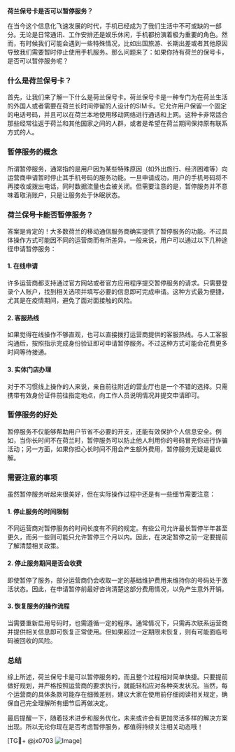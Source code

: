 **荷兰保号卡是否可以暂停服务？**

在当今这个信息化飞速发展的时代，手机已经成为了我们生活中不可或缺的一部分。无论是日常通讯、工作安排还是娱乐休闲，手机都扮演着极为重要的角色。然而，有时候我们可能会遇到一些特殊情况，比如出国旅游、长期出差或者其他原因导致我们需要暂时停止使用手机服务。那么问题来了：如果你持有荷兰的保号卡，是否可以暂停服务呢？

### 什么是荷兰保号卡？

首先，让我们来了解一下什么是荷兰保号卡。荷兰保号卡是一种专门为在荷兰生活的外国人或者需要在荷兰长时间停留的人设计的SIM卡。它允许用户保留一个固定的电话号码，并且可以在荷兰本地使用移动网络进行通话和上网。这种卡非常适合那些经常往返于荷兰和其他国家之间的人群，或者是希望在荷兰期间保持原有联系方式的人。

### 暂停服务的概念

所谓暂停服务，通常指的是用户因为某些特殊原因（如外出旅行、经济困难等）向运营商申请暂时停止其手机号码的服务功能。一旦申请成功，用户的手机号码将不再接收或拨出电话，同时数据流量也会被关闭。但需要注意的是，暂停服务并不意味着取消账户，只是让服务处于休眠状态。

### 荷兰保号卡能否暂停服务？

答案是肯定的！大多数荷兰的移动通信服务商确实提供了暂停服务的功能。不过具体操作方式可能因不同的运营商而有所差异。一般来说，用户可以通过以下几种途径申请暂停服务：

#### 1. 在线申请
许多运营商都支持通过官方网站或者官方应用程序提交暂停服务的请求。只需要登录个人账户，找到相关选项并填写必要的信息即可完成申请。这种方式最为便捷，尤其是在疫情期间，避免了面对面接触的风险。

#### 2. 客服热线
如果觉得在线操作不够直观，也可以直接拨打运营商提供的客服热线。与人工客服沟通后，按照指示完成身份验证即可申请暂停服务。不过这种方式可能会花费更多时间等待接通。

#### 3. 实体门店办理
对于不习惯线上操作的人来说，亲自前往附近的营业厅也是一个不错的选择。只需携带有效身份证件前往指定地点，向工作人员说明情况并提交申请即可。

### 暂停服务的好处

暂停服务不仅能够帮助用户节省不必要的开支，还能有效保护个人信息安全。例如，当你长时间不在荷兰时，暂停服务可以防止他人利用你的号码冒充你进行诈骗活动；另一方面，如果你担心长时间不用会产生额外费用，暂停服务无疑是最优解。

### 需要注意的事项

虽然暂停服务听起来很美好，但在实际操作过程中还是有一些细节需要注意：

#### 1. 停止服务的时间限制
不同运营商对暂停服务的时间长度有不同的规定。有些公司允许最长暂停半年甚至更久，而另一些则可能只允许暂停三个月以内。因此，在决定暂停之前一定要提前了解清楚相关政策。

#### 2. 停止服务期间是否会收费
即使暂停了服务，部分运营商仍会收取一定的基础维护费用来维持你的号码处于激活状态。因此，在申请暂停前最好咨询清楚这部分费用情况，以免产生意外开销。

#### 3. 恢复服务的操作流程
当需要重新启用号码时，也需遵循一定的程序。通常情况下，只需再次联系运营商并提供相关信息即可恢复正常使用。但如果超过一定期限未恢复，则有可能面临号码被回收的风险。

### 总结

综上所述，荷兰保号卡是可以暂停服务的，而且整个过程相对简单快捷。只要提前做好规划，并严格按照运营商的要求执行，就能轻松应对各种突发状况。当然，每个运营商的具体条款可能存在细微差别，建议大家在使用前仔细阅读相关规定，确保自己完全理解所有细节后再做决定。

最后提醒一下，随着技术进步和服务优化，未来或许会有更加灵活多样的解决方案出现。所以无论你现在是否考虑暂停服务，都值得持续关注相关动态哦！

[TG💪+ @jx0703 ![Image](https://github.com/user-attachments/assets/dbca1d08-cadb-493c-b0ec-ad6f7a83f270)]